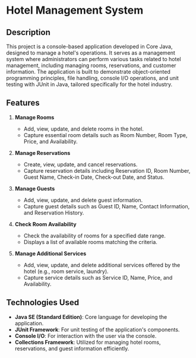 # Hotel Management System

## Description

This project is a console-based application developed in Core Java, designed to manage a hotel's operations. It serves as a management system where administrators can perform various tasks related to hotel management, including managing rooms, reservations, and customer information. The application is built to demonstrate object-oriented programming principles, file handling, console I/O operations, and unit testing with JUnit in Java, tailored specifically for the hotel industry.

## Features

1. **Manage Rooms**
   - Add, view, update, and delete rooms in the hotel.
   - Capture essential room details such as Room Number, Room Type, Price, and Availability.

2. **Manage Reservations**
   - Create, view, update, and cancel reservations.
   - Capture reservation details including Reservation ID, Room Number, Guest Name, Check-in Date, Check-out Date, and Status.

3. **Manage Guests**
   - Add, view, update, and delete guest information.
   - Capture guest details such as Guest ID, Name, Contact Information, and Reservation History.

4. **Check Room Availability**
   - Check the availability of rooms for a specified date range.
   - Displays a list of available rooms matching the criteria.

5. **Manage Additional Services**
   - Add, view, update, and delete additional services offered by the hotel (e.g., room service, laundry).
   - Capture service details such as Service ID, Name, Price, and Availability.

## Technologies Used

- **Java SE (Standard Edition)**: Core language for developing the application.
- **JUnit Framework**: For unit testing of the application's components.
- **Console I/O**: For interaction with the user via the console.
- **Collections Framework**: Utilized for managing hotel rooms, reservations, and guest information efficiently.

